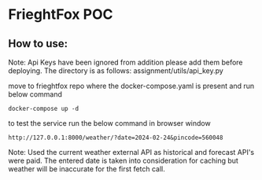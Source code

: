 # FrieghtFox POC

## How to use:

Note: 
Api Keys have been ignored from addition please add them before deploying.
The directory is as follows: assignment/utils/api_key.py

move to frieghtfox repo where the docker-compose.yaml is present and run below command

```docker-compose up -d```

to test the service run the below command in browser window

```http://127.0.0.1:8000/weather/?date=2024-02-24&pincode=560048```

Note: Used the current weather external API as historical and forecast API's were paid. The entered date is taken into consideration for caching but weather will be inaccurate for the first fetch call.
